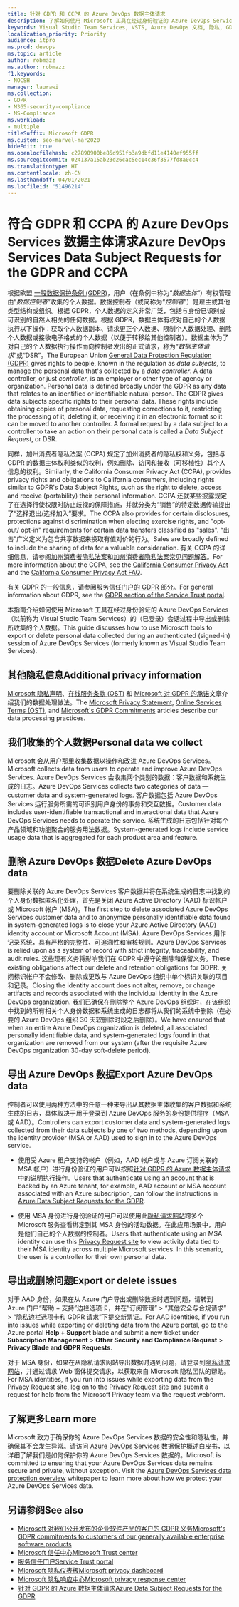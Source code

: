 ```yaml
---
title: 针对 GDPR 和 CCPA 的 Azure DevOps 数据主体请求
description: 了解如何使用 Microsoft 工具在经过身份验证的 Azure DevOps Services 的会话过程中导出或删除所收集的个人数据。
keywords: Visual Studio Team Services, VSTS, Azure DevOps 文档, 隐私, GDPR, CCPA
localization_priority: Priority
audience: itpro
ms.prod: devops
ms.topic: article
author: robmazz
ms.author: robmazz
f1.keywords:
- NOCSH
manager: laurawi
ms.collection:
- GDPR
- M365-security-compliance
- MS-Compliance
ms.workload:
- multiple
titleSuffix: Microsoft GDPR
ms.custom: seo-marvel-mar2020
hideEdit: true
ms.openlocfilehash: c27890900be85d951fb3a9dbfd11e4140ef955ff
ms.sourcegitcommit: 024137a15ab23d26cac5ec14c36f3577fd8a0cc4
ms.translationtype: HT
ms.contentlocale: zh-CN
ms.lasthandoff: 04/01/2021
ms.locfileid: "51496214"
---
```

# <a name="azure-devops-services-data-subject-requests-for-the-gdpr-and-ccpa"></a><span data-ttu-id="023b5-104">符合 GDPR 和 CCPA 的 Azure DevOps Services 数据主体请求</span><span class="sxs-lookup"><span data-stu-id="023b5-104">Azure DevOps Services Data Subject Requests for the GDPR and CCPA</span></span>

<span data-ttu-id="023b5-p101">根据欧盟 [一般数据保护条例 (GDPR)](https://ec.europa.eu/justice/data-protection/reform/index_en.htm)，用户（在条例中称为“*数据主体*”）有权管理由“*数据控制者*”收集的个人数据。数据控制者（或简称为“*控制者*”）是雇主或其他类型结构或组织。根据 GDPR，个人数据的定义非常广泛，包括与身份已识别或可识别的自然人相关的任何数据。根据 GDPR，数据主体有权对自己的个人数据执行以下操作：获取个人数据副本、请求更正个人数据、限制个人数据处理、删除个人数据或接收电子格式的个人数据（以便于转移给其他控制者）。数据主体为了对自己的个人数据执行操作而向控制者发出的正式请求，称为“*数据主体请求*”或“DSR”。</span><span class="sxs-lookup"><span data-stu-id="023b5-p101">The European Union [General Data Protection Regulation (GDPR)](https://ec.europa.eu/justice/data-protection/reform/index_en.htm) gives rights to people, known in the regulation as *data subjects*, to manage the personal data that's collected by a *data controller*. A data controller, or just *controller*, is an employer or other type of agency or organization. Personal data is defined broadly under the GDPR as any data that relates to an identified or identifiable natural person. The GDPR gives data subjects specific rights to their personal data. These rights include obtaining copies of personal data, requesting corrections to it, restricting the processing of it, deleting it, or receiving it in an electronic format so it can be moved to another controller. A formal request by a data subject to a controller to take an action on their personal data is called a *Data Subject Request*, or DSR.</span></span>

<span data-ttu-id="023b5-111">同样，加州消费者隐私法案 (CCPA) 规定了加州消费者的隐私权和义务，包括与 GDPR 的数据主体权利类似的权利，例如删除、访问和接收（可移植性）其个人信息的权利。</span><span class="sxs-lookup"><span data-stu-id="023b5-111">Similarly, the California Consumer Privacy Act (CCPA), provides privacy rights and obligations to California consumers, including rights similar to GDPR's Data Subject Rights, such as the right to delete, access and receive (portability) their personal information.</span></span>  <span data-ttu-id="023b5-112">CCPA 还就某些披露规定了在选择行使权限时防止歧视的保障措施，并就分类为“销售”的特定数据传输提出了“选择退出/选择加入”要求。</span><span class="sxs-lookup"><span data-stu-id="023b5-112">The CCPA also provides for certain disclosures, protections against discrimination when electing exercise rights, and "opt-out/ opt-in" requirements for certain data transfers classified as "sales".</span></span> <span data-ttu-id="023b5-113">“出售”广义定义为包含共享数据来换取有值对价的行为。</span><span class="sxs-lookup"><span data-stu-id="023b5-113">Sales are broadly defined to include the sharing of data for a valuable consideration.</span></span> <span data-ttu-id="023b5-114">有关 CCPA 的详细信息，请参阅[加州消费者隐私法案](offering-ccpa.md)和[加州消费者隐私法案常见问题解答](ccpa-faq.md)。</span><span class="sxs-lookup"><span data-stu-id="023b5-114">For more information about the CCPA, see the [California Consumer Privacy Act](offering-ccpa.md) and the [California Consumer Privacy Act FAQ](ccpa-faq.md).</span></span>

<span data-ttu-id="023b5-115">有关 GDPR 的一般信息，请参阅[服务信任门户的 GDPR 部分](https://servicetrust.microsoft.com/ViewPage/GDPRGetStarted)。</span><span class="sxs-lookup"><span data-stu-id="023b5-115">For general information about GDPR, see the [GDPR section of the Service Trust portal](https://servicetrust.microsoft.com/ViewPage/GDPRGetStarted).</span></span>

<span data-ttu-id="023b5-116">本指南介绍如何使用 Microsoft 工具在经过身份验证的 Azure DevOps Services（以前称为 Visual Studio Team Services）的（已登录）会话过程中导出或删除所收集的个人数据。</span><span class="sxs-lookup"><span data-stu-id="023b5-116">This guide discusses how to use Microsoft tools to export or delete personal data collected during an authenticated (signed-in) session of Azure DevOps Services (formerly known as Visual Studio Team Services).</span></span>

## <a name="additional-privacy-information"></a><span data-ttu-id="023b5-117">其他隐私信息</span><span class="sxs-lookup"><span data-stu-id="023b5-117">Additional privacy information</span></span>

<span data-ttu-id="023b5-118">[Microsoft 隐私声明](https://privacy.microsoft.com/privacystatement)、[在线服务条款 (OST)](https://www.microsoft.com/licensing/product-licensing/products.aspx) 和 [Microsoft 对 GDPR 的承诺](/legal/gdpr)文章介绍我们的数据处理做法。</span><span class="sxs-lookup"><span data-stu-id="023b5-118">The [Microsoft Privacy Statement](https://privacy.microsoft.com/privacystatement), [Online Services Terms (OST)](https://www.microsoft.com/licensing/product-licensing/products.aspx), and [Microsoft's GDPR Commitments](/legal/gdpr) articles describe our data processing practices.</span></span>

## <a name="personal-data-we-collect"></a><span data-ttu-id="023b5-119">我们收集的个人数据</span><span class="sxs-lookup"><span data-stu-id="023b5-119">Personal data we collect</span></span>

<span data-ttu-id="023b5-120">Microsoft 会从用户那里收集数据以操作和改进 Azure DevOps Services。</span><span class="sxs-lookup"><span data-stu-id="023b5-120">Microsoft collects data from users to operate and improve Azure DevOps Services.</span></span> <span data-ttu-id="023b5-121">Azure DevOps Services 会收集两个类别的数据：客户数据和系统生成的日志。</span><span class="sxs-lookup"><span data-stu-id="023b5-121">Azure DevOps Services collects two categories of data — customer data and system-generated logs.</span></span> <span data-ttu-id="023b5-122">客户数据包括 Azure DevOps Services 运行服务所需的可识别用户身份的事务和交互数据。</span><span class="sxs-lookup"><span data-stu-id="023b5-122">Customer data includes user-identifiable transactional and interactional data that Azure DevOps Services needs to operate the service.</span></span> <span data-ttu-id="023b5-123">系统生成的日志包括针对每个产品领域和功能聚合的服务用法数据。</span><span class="sxs-lookup"><span data-stu-id="023b5-123">System-generated logs include service usage data that is aggregated for each product area and feature.</span></span>

## <a name="delete-azure-devops-data"></a><span data-ttu-id="023b5-124">删除 Azure DevOps 数据</span><span class="sxs-lookup"><span data-stu-id="023b5-124">Delete Azure DevOps data</span></span>

<span data-ttu-id="023b5-125">要删除关联的 Azure DevOps Services 客户数据并将在系统生成的日志中找到的个人身份数据匿名化处理，首先是关闭 Azure Active Directory (AAD) 标识帐户或 Microsoft 帐户 (MSA)。</span><span class="sxs-lookup"><span data-stu-id="023b5-125">The first step to delete associated Azure DevOps Services customer data and to anonymize personally identifiable data found in system-generated logs is to close your Azure Active Directory (AAD) identity account or Microsoft Account (MSA).</span></span> <span data-ttu-id="023b5-126">Azure DevOps Services 用作记录系统，具有严格的完整性、可追溯性和审核规则。</span><span class="sxs-lookup"><span data-stu-id="023b5-126">Azure DevOps Services is relied upon as a system of record with strict integrity, traceability, and audit rules.</span></span> <span data-ttu-id="023b5-127">这些现有义务将影响我们在 GDPR 中遵守的删除和保留义务。</span><span class="sxs-lookup"><span data-stu-id="023b5-127">These existing obligations affect our delete and retention obligations for GDPR.</span></span> <span data-ttu-id="023b5-128">关闭标识帐户不会修改、删除或更改与 Azure DevOps 组织中单个标识关联的项目和记录。</span><span class="sxs-lookup"><span data-stu-id="023b5-128">Closing the identity account does not alter, remove, or change artifacts and records associated with the individual identity in the Azure DevOps organization.</span></span> <span data-ttu-id="023b5-129">我们已确保在删除整个 Azure DevOps 组织时，在该组织中找到的所有相关个人身份数据和系统生成的日志都将从我们的系统中删除（在必要的 Azure DevOps 组织 30 天软删除时段之后删除）。</span><span class="sxs-lookup"><span data-stu-id="023b5-129">We have ensured that when an entire Azure DevOps organization is deleted, all associated personally identifiable data, and system-generated logs found in that organization are removed from our system (after the requisite Azure DevOps organization 30-day soft-delete period).</span></span>

## <a name="export-azure-devops-data"></a><span data-ttu-id="023b5-130">导出 Azure DevOps 数据</span><span class="sxs-lookup"><span data-stu-id="023b5-130">Export Azure DevOps data</span></span>

<span data-ttu-id="023b5-131">控制者可以使用两种方法中的任意一种来导出从其数据主体收集的客户数据和系统生成的日志，具体取决于用于登录到 Azure DevOps 服务的身份提供程序（MSA 或 AAD）。</span><span class="sxs-lookup"><span data-stu-id="023b5-131">Controllers can export customer data and system-generated logs collected from their data subjects by one of two methods, depending upon the identity provider (MSA or AAD) used to sign in to the Azure DevOps service.</span></span>

- <span data-ttu-id="023b5-132">使用受 Azure 租户支持的帐户（例如，AAD 帐户或与 Azure 订阅关联的 MSA 帐户）进行身份验证的用户可以按照[针对 GDPR 的 Azure 数据主体请求](gdpr-dsr-azure.md)中的说明执行操作。</span><span class="sxs-lookup"><span data-stu-id="023b5-132">Users that authenticate using an account that is backed by an Azure tenant, for example, AAD account or MSA account associated with an Azure subscription, can follow the instructions in [Azure Data Subject Requests for the GDPR](gdpr-dsr-azure.md).</span></span>

- <span data-ttu-id="023b5-p105">使用 MSA 身份进行身份验证的用户可以使用此[隐私请求网站](https://www.microsoft.com/concern/privacyrequest-msa)跨多个 Microsoft 服务查看绑定到其 MSA 身份的活动数据。在此应用场景中，用户是他们自己的个人数据的控制者。</span><span class="sxs-lookup"><span data-stu-id="023b5-p105">Users that authenticate using an MSA identity can use this [Privacy Request site](https://www.microsoft.com/concern/privacyrequest-msa) to view activity data tied to their MSA identity across multiple Microsoft services. In this scenario, the user is a controller for their own personal data.</span></span>

## <a name="export-or-delete-issues"></a><span data-ttu-id="023b5-135">导出或删除问题</span><span class="sxs-lookup"><span data-stu-id="023b5-135">Export or delete issues</span></span>

<span data-ttu-id="023b5-136">对于 AAD 身份，如果在从 Azure 门户导出或删除数据时遇到问题，请转到 Azure 门户“帮助 + 支持”边栏选项卡，并在“订阅管理” > “其他安全与合规请求” > “隐私边栏选项卡和 GDPR 请求”下提交新票证。</span><span class="sxs-lookup"><span data-stu-id="023b5-136">For AAD identities, if you run into issues while exporting or deleting data from the Azure portal, go to the Azure portal **Help + Support** blade and submit a new ticket under **Subscription Management** > **Other Security and Compliance Request** > **Privacy Blade and GDPR Requests**.</span></span>

<span data-ttu-id="023b5-137">对于 MSA 身份，如果在从隐私请求网站导出数据时遇到问题，请登录到[隐私请求网站](https://www.microsoft.com/concern/privacyrequest-msa)，并通过请求 Web 窗体提交请求，以获取来自 Microsoft 隐私团队的帮助。</span><span class="sxs-lookup"><span data-stu-id="023b5-137">For MSA identities, if you run into issues while exporting data from the Privacy Request site, log on to the [Privacy Request site](https://www.microsoft.com/concern/privacyrequest-msa) and submit a request for help from the Microsoft Privacy team via the request webform.</span></span>

## <a name="learn-more"></a><span data-ttu-id="023b5-138">了解更多</span><span class="sxs-lookup"><span data-stu-id="023b5-138">Learn more</span></span>

<span data-ttu-id="023b5-p106">Microsoft 致力于确保你的 Azure DevOps Services 数据的安全性和隐私性，并确保其不会发生异常。请访问 [Azure DevOps Services 数据保护概述](/vsts/articles/team-services-security-whitepaper)白皮书，以详细了解我们是如何保护你的 Azure DevOps Services 数据的。</span><span class="sxs-lookup"><span data-stu-id="023b5-p106">Microsoft is committed to ensuring that your Azure DevOps Services data remains secure and private, without exception. Visit the [Azure DevOps Services data protection overview](/vsts/articles/team-services-security-whitepaper) whitepaper to learn more about how we protect your Azure DevOps Services data.</span></span>

## <a name="see-also"></a><span data-ttu-id="023b5-141">另请参阅</span><span class="sxs-lookup"><span data-stu-id="023b5-141">See also</span></span>

- [<span data-ttu-id="023b5-142">Microsoft 对我们公开发布的企业软件产品的客户的 GDPR 义务</span><span class="sxs-lookup"><span data-stu-id="023b5-142">Microsoft's GDPR commitments to customers of our generally available enterprise software products</span></span>](/legal/gdpr)
- [<span data-ttu-id="023b5-143">Microsoft 信任中心</span><span class="sxs-lookup"><span data-stu-id="023b5-143">Microsoft Trust center</span></span>](https://www.microsoft.com/trust-center/privacy/gdpr-overview)
- [<span data-ttu-id="023b5-144">服务信任门户</span><span class="sxs-lookup"><span data-stu-id="023b5-144">Service Trust portal</span></span>](https://servicetrust.microsoft.com/ViewPage/GDPRGetStarted)
- [<span data-ttu-id="023b5-145">Microsoft 隐私仪表板</span><span class="sxs-lookup"><span data-stu-id="023b5-145">Microsoft privacy dashboard</span></span>](https://account.microsoft.com/privacy)
- [<span data-ttu-id="023b5-146">Microsoft 隐私响应中心</span><span class="sxs-lookup"><span data-stu-id="023b5-146">Microsoft privacy response center</span></span>](https://aka.ms/userprivacysite)
- [<span data-ttu-id="023b5-147">针对 GDPR 的 Azure 数据主体请求</span><span class="sxs-lookup"><span data-stu-id="023b5-147">Azure Data Subject Requests for the GDPR</span></span>](gdpr-dsr-azure.md)

